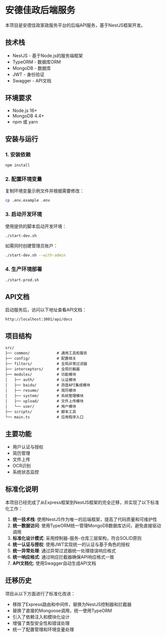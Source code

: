 # 安德佳政后端服务

本项目是安德佳政家政服务平台的后端API服务，基于NestJS框架开发。

## 技术栈

- NestJS - 基于Node.js的服务端框架
- TypeORM - 数据库ORM
- MongoDB - 数据库
- JWT - 身份验证
- Swagger - API文档

## 环境要求

- Node.js 16+
- MongoDB 4.4+
- npm 或 yarn

## 安装与运行

### 1. 安装依赖

```bash
npm install
```

### 2. 配置环境变量

复制环境变量示例文件并根据需要修改：

```bash
cp .env.example .env
```

### 3. 启动开发环境

使用提供的脚本启动开发环境：

```bash
./start-dev.sh
```

如需同时创建管理员账户：

```bash
./start-dev.sh --with-admin
```

### 4. 生产环境部署

```bash
./start-prod.sh
```

## API文档

启动服务后，访问以下地址查看API文档：

```
http://localhost:3001/api/docs
```

## 项目结构

```
src/
├── common/            # 通用工具和服务
├── config/            # 配置相关
├── filters/           # 全局异常过滤器
├── interceptors/      # 全局拦截器
├── modules/           # 功能模块
│   ├── auth/          # 认证模块
│   ├── baidu/         # 百度API集成模块
│   ├── resume/        # 简历模块
│   ├── system/        # 系统管理模块
│   ├── upload/        # 文件上传模块
│   └── user/          # 用户模块
├── scripts/           # 脚本工具
└── main.ts            # 应用程序入口
```

## 主要功能

- 用户认证与授权
- 简历管理
- 文件上传
- OCR识别
- 系统状态监控

## 标准化说明

本项目已经完成了从Express框架到NestJS框架的完全迁移，并实现了以下标准化工作：

1. **统一技术栈**: 使用NestJS作为唯一的后端框架，提高了代码质量和可维护性
2. **统一数据访问**: 使用TypeORM统一管理MongoDB数据库访问，避免直接驱动调用
3. **标准化设计模式**: 采用控制器-服务-仓库三层架构，符合SOLID原则
4. **统一认证与授权**: 使用JWT实现统一的认证与基于角色的授权
5. **统一异常处理**: 通过异常过滤器统一处理错误响应格式
6. **统一响应格式**: 通过响应拦截器确保API响应格式一致
7. **API文档化**: 使用Swagger自动生成API文档

## 迁移历史

项目从以下方面进行了标准化改进：

- 移除了Express路由和中间件，替换为NestJS控制器和拦截器
- 替换了直接的Mongoose调用，统一使用TypeORM
- 引入了依赖注入和模块化设计
- 增强了类型安全性和错误处理
- 统一了配置管理和环境变量处理 
